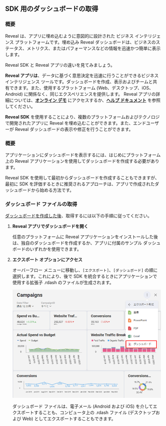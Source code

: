 ## SDK 用のダッシュボードの取得

### 概要

Reveal は、アプリに埋め込むように意図的に設計された ビジネス インテリジェンス プラットフォームです。埋め込み Reveal ダッシュボードは、ビジネスのステータス、メトリクス、またはパフォーマンスなどの情報を迅速かつ簡単に表示します。

Reveal SDK と Reveal アプリの違いを見てみましょう。

**Reveal アプリは**、データに基づく意思決定を迅速に行うことができるビジネス インテリジェンス ツールです。ダッシュボードを作成、表示およびチームと共有できます。また、使用するプラットフォーム (Web、デスクトップ、iOS、Android) に関係なく、同じエクスペリエンスを提供します。
Reveal アプリの詳細については、[**オンライン デモ**](https://app.revealbi.io/) にアクセスするか、[**ヘルプ ドキュメント**](https://www.revealbi.io/help/) を参照してください。

**Reveal SDK** を使用することにより、複数のプラットフォームおよびテクノロジで開発されたアプリに Reveal を埋め込むことができます。また、エンドユーザーが Reveal ダッシュボードの表示や修正を行うことができます。

### 概要

アプリケーションにダッシュボードを表示するには、はじめにプラットフォーム上の Reveal アプリケーションを使用してダッシュボードを作成する必要があります。

Reveal SDK を使用して最初からダッシュボードを作成することもできますが、最初に SDK を評価するときに推奨されるアプローチは、アプリで作成されたダッシュボードから始める方法です。

### ダッシュボード ファイルの取得

[ダッシュボードを作成した後](https://www.revealbi.io/help/creating-dashboards)、取得するには以下の手順に従ってください。

1.  **Reveal アプリでダッシュボードを開く**

    任意のプラットフォームに Reveal アプリケーションをインストールした後は、独自のダッシュボードを作成するか、アプリに付属のサンプル ダッシュボードのいずれかを使用できます。

2.  **エクスポート オプションにアクセス**

    オーバーフロー メニューに移動し、`[エクスポート]`、`[ダッシュボード]` の順に選択します。これにより、後で SDK を統合するときにアプリケーションで使用する拡張子 .rdash のファイルが生成されます。

    <img src="images/export_dashboards_sdk_web.png" alt="exporting format dialog " width="800"/>

    ダッシュボード ファイルは、電子メール (Android および iOS) を介してエクスポートすることも、コンピュータ上の .rdash ファイル (デスクトップおよび Web) としてエクスポートすることもできます。
